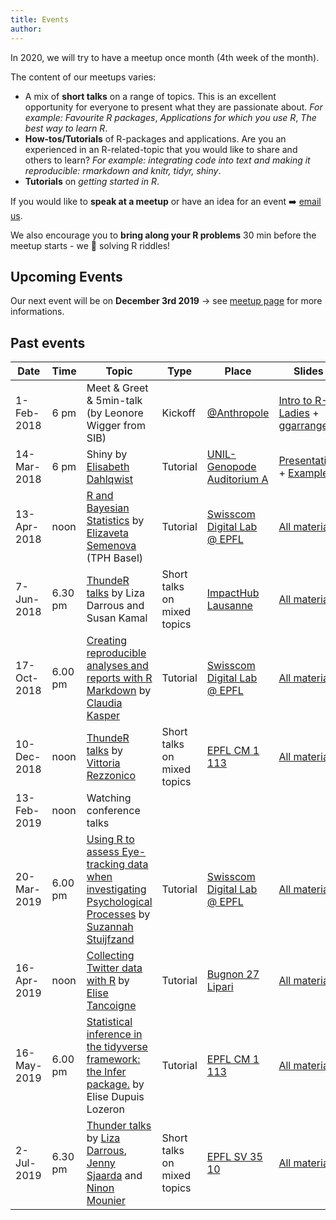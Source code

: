 ```yaml
---
title: Events
author: 
---
```


In 2020, we will try to have a meetup once month (4th week of the month). 

The content of our meetups varies: 

- A mix of **short talks** on a range of topics. This is an excellent opportunity for everyone to present what they are passionate about. *For example: Favourite R packages*, *Applications for which you use R*, *The best way to learn R*. 
- **How-tos/Tutorials** of R-packages and applications. Are you an experienced in an R-related-topic that you would like to share and others to learn? *For example: integrating code into text and making it reproducible: rmarkdown and knitr, tidyr, shiny*.
- **Tutorials** on *getting started in R*. 

If you would like to **speak at a meetup** or have an idea for an event :arrow_right: [email us](emailto:lausanne@rladies.org).

We also encourage you to **bring along your R problems** 30 min before the meetup starts - we :purple_heart: solving R riddles!

## Upcoming Events

Our next event will be on **December 3rd 2019** → see [meetup page](http://meetu.ps/c/3Flzf/vBnX0/f) for more informations.

<!--- ### Autumn 2018 We are thinking about a Hackathon-->

## Past events
| Date  | Time  | Topic  | Type  | Place  | Slides  |
|---|---|---|---|---|---|
| 1-Feb-2018  | 6 pm  | Meet & Greet & 5min-talk (by Leonore Wigger from SIB)  | Kickoff  | [@Anthropole](https://goo.gl/maps/vpsdsAj4isT2)   | [Intro to R-Ladies](https://github.com/rladies/meetup-presentations_lausanne/blob/master/20180201_kickoff/2018-02-01-kickoff-presentation.pdf) + [ggarrange](https://github.com/rladies/meetup-presentations_lausanne/blob/master/20180201_kickoff/2018-02-01-lightning_multipage_pdf_lw.pdf) |
| 14-Mar-2018  | 6 pm  | Shiny by [Elisabeth Dahlqwist](https://ki.se/en/people/elisda) | Tutorial  | [UNIL-Genopode Auditorium A](https://goo.gl/maps/Fo8rctLTWgm) | [Presentation](https://github.com/rladies/meetup-presentations_lausanne/blob/master/20180314_shiny/shiny_presentation.pdf) + [Examples](https://github.com/rladies/meetup-presentations_lausanne/blob/master/20180314_shiny/shiny_examples.zip) |
| 13-Apr-2018 | noon | [R and Bayesian Statistics](https://www.meetup.com/rladies-lausanne/events/248694983/)  by [Elizaveta Semenova](https://elizavetasemenova.github.io/blog/) (TPH Basel)| Tutorial  |  [Swisscom Digital Lab @ EPFL](https://goo.gl/maps/FgR9FPv33LA2) | [All material](https://github.com/rladies/meetup-presentations_lausanne/tree/master/20180413_bayesian/elizavetasemenova-bayesian-stan)   |
| 7-Jun-2018 | 6.30 pm | [ThundeR talks](https://www.meetup.com/rladies-lausanne/events/250462129/) by Liza Darrous and Susan Kamal| Short talks on mixed topics |  [ImpactHub Lausanne](http://lausanne.impacthub.net/) | [All material](https://github.com/rladies/meetup-presentations_lausanne/tree/master/20180607_thundeR)   |
| 17-Oct-2018 | 6.00 pm | [Creating reproducible analyses and reports with R Markdown](https://www.meetup.com/rladies-lausanne/events/254756623/) by [Claudia Kasper](https://twitter.com/claudia_kasper)| Tutorial |  [Swisscom Digital Lab @ EPFL](https://goo.gl/maps/FgR9FPv33LA2) |  [All material](https://github.com/rladies/meetup-presentations_lausanne/tree/master/20181017_rmarkdown/slides) |
| 10-Dec-2018 | noon | [ThundeR talks](https://www.meetup.com/rladies-lausanne/events/256147656/) by [Vittoria Rezzonico](https://people.epfl.ch/vittoria.rezzonico)| Short talks on mixed topics |  [EPFL CM 1 113](https://plan.epfl.ch/?room==CM%201%20113) | [All material](https://github.com/rladies/meetup-presentations_lausanne/tree/master/20181210_thundeR/README.md)  |
| 13-Feb-2019 | noon | Watching conference talks|  | |  |
| 20-Mar-2019 | 6.00 pm | [Using R to assess Eye-tracking data when investigating Psychological Processes](https://www.meetup.com/fr-FR/rladies-lausanne/events/259469870/) by [Suzannah Stuijfzand]( https://twitter.com/stuijfzandsooz)| Tutorial |  [Swisscom Digital Lab @ EPFL](https://goo.gl/maps/FgR9FPv33LA2) | [All material](https://github.com/rladies/meetup-presentations_lausanne/tree/master/20190320_eye)  |
| 16-Apr-2019 | noon | [Collecting Twitter data with R](https://www.meetup.com/rladies-lausanne/events/258120219/?isFirstPublish=true) by [Elise Tancoigne]( http://citizensciences.net/elise-tancoigne/)| Tutorial |  [Bugnon 27 Lipari](https://plan.epfl.ch/?room==CM%201%20221) | [All material](https://github.com/rladies/meetup-presentations_lausanne/tree/master/20190417_twitter/material)  |
| 16-May-2019 | 6.00 pm | [Statistical inference in the tidyverse framework: the Infer package.](https://www.meetup.com/fr-FR/rladies-lausanne/events/261037428/) by Elise Dupuis Lozeron| Tutorial |  [EPFL CM 1 113](https://plan.epfl.ch/?room==CM%201%20113) | [All material](https://github.com/rladies/meetup-presentations_lausanne/tree/master/20190516_infer/material)  |
| 2-Jul-2019 | 6.30 pm | [Thunder talks](https://www.meetup.com/fr-FR/rladies-lausanne/events/262507407/) by [Liza Darrous](https://twitter.com/LizaMGD), [Jenny Sjaarda](https://twitter.com/jenny_sjaarda) and [Ninon Mounier](https://twitter.com/Nin0nM)| Short talks on mixed topics | [EPFL SV 35 10](https://plan.epfl.ch/?room==SV%203510) | [All material](https://github.com/rladies/meetup-presentations_lausanne/tree/master/20190702_thundeR)  |
